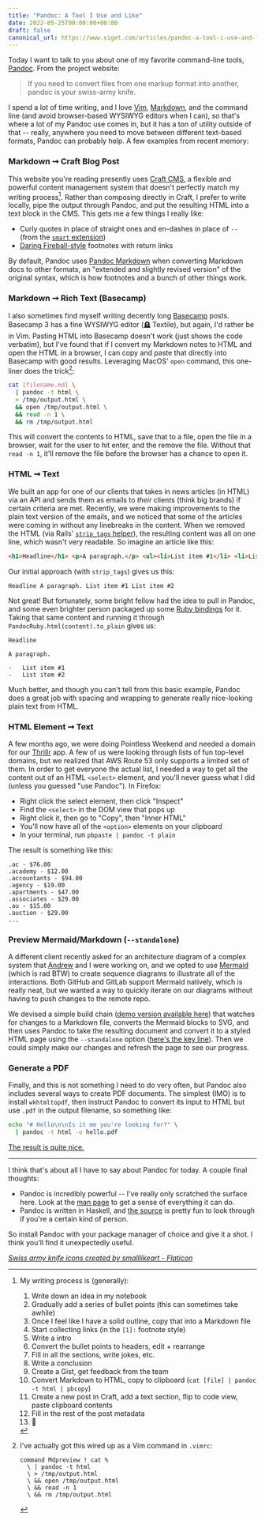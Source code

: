 ```yaml
---
title: "Pandoc: A Tool I Use and Like"
date: 2022-05-25T00:00:00+00:00
draft: false
canonical_url: https://www.viget.com/articles/pandoc-a-tool-i-use-and-like/
---
```


Today I want to talk to you about one of my favorite command-line tools,
[Pandoc](https://pandoc.org/). From the project website:

> If you need to convert files from one markup format into another,
> pandoc is your swiss-army knife.

I spend a lot of time writing, and I love [Vim](https://www.vim.org/),
[Markdown](https://daringfireball.net/projects/markdown/), and the
command line (and avoid browser-based WYSIWYG editors when I can), so
that's where a lot of my Pandoc use comes in, but it has a ton of
utility outside of that -- really, anywhere you need to move between
different text-based formats, Pandoc can probably help. A few examples
from recent memory:

### Markdown ➞ Craft Blog Post

This website you're reading presently uses [Craft
CMS](https://craftcms.com/), a flexible and powerful content management
system that doesn't perfectly match my writing
process[^1]. Rather
than composing directly in Craft, I prefer to write locally, pipe the
output through Pandoc, and put the resulting HTML into a text block in
the CMS. This gets me a few things I really like:

-   Curly quotes in place of straight ones and en-dashes in place of
    `--` (from the [`smart`
    extension](https://pandoc.org/MANUAL.html#extension-smart))
-   [Daring
    Fireball-style](https://daringfireball.net/2005/07/footnotes)
    footnotes with return links

By default, Pandoc uses [Pandoc
Markdown](https://garrettgman.github.io/rmarkdown/authoring_pandoc_markdown.html)
when converting Markdown docs to other formats, an "extended and
slightly revised version" of the original syntax, which is how footnotes
and a bunch of other things work.

### Markdown ➞ Rich Text (Basecamp)

I also sometimes find myself writing decently long
[Basecamp](https://basecamp.com/) posts. Basecamp 3 has a fine WYSIWYG
editor (🪦 Textile), but again, I'd rather be in Vim. Pasting HTML into
Basecamp doesn't work (just shows the code verbatim), but I've found
that if I convert my Markdown notes to HTML and open the HTML in a
browser, I can copy and paste that directly into Basecamp with good
results. Leveraging MacOS' `open` command, this one-liner does the
trick[^2]:

```sh
cat [filename.md] \
  | pandoc -t html \
  > /tmp/output.html \
  && open /tmp/output.html \
  && read -n 1 \
  && rm /tmp/output.html
```

This will convert the contents to HTML, save that to a file, open the
file in a browser, wait for the user to hit enter, and the remove the
file. Without that `read -n 1`, it'll remove the file before the browser
has a chance to open it.

### HTML ➞ Text

We built an app for one of our clients that takes in news articles (in
HTML) via an API and sends them as emails to *their* clients (think big
brands) if certain criteria are met. Recently, we were making
improvements to the plain text version of the emails, and we noticed
that some of the articles were coming in without any linebreaks in the
content. When we removed the HTML (via Rails' [`strip_tags`
helper](https://apidock.com/rails/ActionView/Helpers/SanitizeHelper/strip_tags)),
the resulting content was all on one line, which wasn't very readable.
So imagine an article like this:

```html
<h1>Headline</h1> <p>A paragraph.</p> <ul><li>List item #1</li> <li>List item #2</li></ul>
````

Our initial approach (with `strip_tags`) gives us this:

```
Headline A paragraph. List item #1 List item #2
```

Not great! But fortunately, some bright fellow had the idea to pull in
Pandoc, and some even brighter person packaged up some [Ruby
bindings](https://github.com/xwmx/pandoc-ruby) for it. Taking that same
content and running it through `PandocRuby.html(content).to_plain` gives
us:

```
Headline

A paragraph.

-   List item #1
-   List item #2
```

Much better, and though you can't tell from this basic example, Pandoc
does a great job with spacing and wrapping to generate really
nice-looking plain text from HTML.

### HTML Element ➞ Text

A few months ago, we were doing Pointless Weekend and needed a domain
for our
[Thrillr](https://www.viget.com/articles/plan-a-killer-party-with-thrillr/)
app. A few of us were looking through lists of fun top-level domains,
but we realized that AWS Route 53 only supports a limited set of them.
In order to get everyone the actual list, I needed a way to get all the
content out of an HTML `<select>` element, and you'll never guess what I
did (unless you guessed "use Pandoc"). In Firefox:

-   Right click the select element, then click "Inspect"
-   Find the `<select>` in the DOM view that pops up
-   Right click it, then go to "Copy", then "Inner HTML"
-   You'll now have all of the `<option>` elements on your clipboard
-   In your terminal, run `pbpaste | pandoc -t plain`

The result is something like this:

```
.ac - $76.00
.academy - $12.00
.accountants - $94.00
.agency - $19.00
.apartments - $47.00
.associates - $29.00
.au - $15.00
.auction - $29.00
...
```

### Preview Mermaid/Markdown (`--standalone`)

A different client recently asked for an architecture diagram of a
complex system that [Andrew](https://www.viget.com/about/team/athomas/)
and I were working on, and we opted to use
[Mermaid](https://mermaid-js.github.io/mermaid/#/) (which is rad BTW) to
create sequence diagrams to illustrate all of the interactions. Both
GitHub and GitLab support Mermaid natively, which is really neat, but we
wanted a way to quickly iterate on our diagrams without having to push
changes to the remote repo.

We devised a simple build chain ([demo version available
here](https://github.com/dce/mermaid-js-demo)) that watches for changes
to a Markdown file, converts the Mermaid blocks to SVG, and then uses
Pandoc to take the resulting document and convert it to a styled HTML
page using the `--standalone` option ([here's the key
line](https://github.com/dce/mermaid-js-demo/blob/main/bin/build#L7=)).
Then we could simply make our changes and refresh the page to see our
progress.

### Generate a PDF

Finally, and this is not something I need to do very often, but Pandoc
also includes several ways to create PDF documents. The simplest (IMO)
is to install `wkhtmltopdf`, then instruct Pandoc to convert its input
to HTML but use `.pdf` in the output filename, so something like:

```sh
echo "# Hello\n\nIs it me you're looking for?" \
  | pandoc -t html -o hello.pdf
```

[The result is quite nice.](hello.pdf)

------------------------------------------------------------------------

I think that's about all I have to say about Pandoc for today. A couple
final thoughts:

-   Pandoc is incredibly powerful -- I've really only scratched the
    surface here. Look at the [man page](https://manpages.org/pandoc) to
    get a sense of everything it can do.
-   Pandoc is written in Haskell, and [the
    source](https://github.com/jgm/pandoc/blob/master/src/Text/Pandoc/Readers/Markdown.hs)
    is pretty fun to look through if you're a certain kind of person.

So install Pandoc with your package manager of choice and give it a
shot. I think you'll find it unexpectedly useful.

*[Swiss army knife icons created by smalllikeart -
Flaticon](https://www.flaticon.com/free-icons/swiss-army-knife "swiss army knife icons")*

[^1]:  My writing process is (generally):

    1.  Write down an idea in my notebook
    2.  Gradually add a series of bullet points (this can sometimes take
        awhile)
    3.  Once I feel like I have a solid outline, copy that into a
        Markdown file
    4.  Start collecting links (in the `[1]:` footnote style)
    5.  Write a intro
    6.  Convert the bullet points to headers, edit + rearrange
    7.  Fill in all the sections, write jokes, etc.
    8.  Write a conclusion
    9.  Create a Gist, get feedback from the team
    10. Convert Markdown to HTML, copy to clipboard
        (`cat [file] | pandoc -t html | pbcopy`)
    11. Create a new post in Craft, add a text section, flip to code
        view, paste clipboard contents
    12. Fill in the rest of the post metadata
    13. 🚢

[^2]: I've actually got this wired up as a Vim command in `.vimrc`:

    ```vim
    command Mdpreview ! cat %
      \ | pandoc -t html
      \ > /tmp/output.html
      \ && open /tmp/output.html
      \ && read -n 1
      \ && rm /tmp/output.html
    ```
